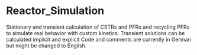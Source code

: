 # Reactor_Simulation
Stationary and transient calculation of CSTRs and PFRs and recycling PFRs to simulate real behavior with custom kinetics. Transient solutions can be calculated implicit and explicit
Code and comments are currently in German but might be changed to English.

